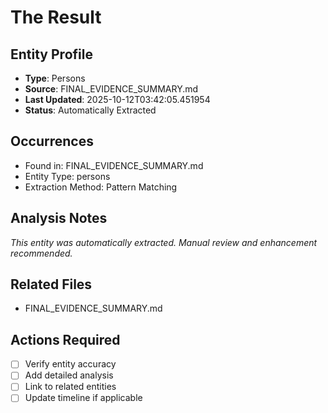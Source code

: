 # The Result

## Entity Profile
- **Type**: Persons
- **Source**: FINAL_EVIDENCE_SUMMARY.md
- **Last Updated**: 2025-10-12T03:42:05.451954
- **Status**: Automatically Extracted

## Occurrences
- Found in: FINAL_EVIDENCE_SUMMARY.md
- Entity Type: persons
- Extraction Method: Pattern Matching

## Analysis Notes
*This entity was automatically extracted. Manual review and enhancement recommended.*

## Related Files
- FINAL_EVIDENCE_SUMMARY.md

## Actions Required
- [ ] Verify entity accuracy
- [ ] Add detailed analysis
- [ ] Link to related entities
- [ ] Update timeline if applicable
